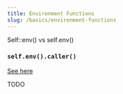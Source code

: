 ```yaml
---
title: Environment Functions
slug: /basics/environment-functions
---
```


Self::env() vs self.env()

### `self.env().caller()`

[See here](/datastructures/hashmap#contract-caller)


TODO


